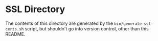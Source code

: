 # SSL Directory

The contents of this directory are generated by the `bin/generate-ssl-certs.sh` script, but shouldn't go into version control, other than this README.
